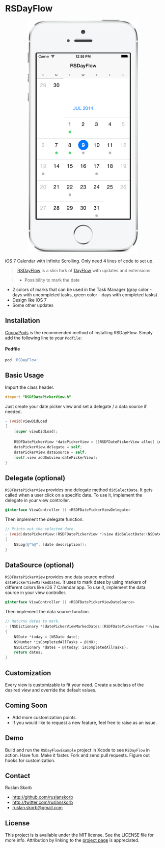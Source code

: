 # RSDayFlow

<p align="center">
	<img src="Screenshot.png" alt="Sample">
</p>

iOS 7 Calendar with Infinite Scrolling. Only need 4 lines of code to set up.

> [RSDayFlow](https://github.com/ruslanskorb/RSDayFlow) is a slim fork of [DayFlow](https://github.com/evadne/DayFlow) with updates and extensions:

> * Possibility to mark the date
* 2 colors of marks that can be used in the Task Manager (gray color - days with uncompleted tasks, green color - days with completed tasks)
* Design like iOS 7
* Some other updates

## Installation

[CocoaPods](http://cocoapods.org) is the recommended method of installing RSDayFlow. Simply add the following line to your `Podfile`:

#### Podfile

```ruby
pod 'RSDayFlow'
```

## Basic Usage

Import the class header.

``` objective-c
#import "RSDFDatePickerView.h"
```

Just create your date picker view and set a delegate / a data source if needed.

``` objective-c
- (void)viewDidLoad
{
	[super viewDidLoad];
	
	RSDFDatePickerView *datePickerView = [[RSDFDatePickerView alloc] initWithFrame:self.view.bounds];
	datePickerView.delegate = self;
    datePickerView.dataSource = self;
    [self.view addSubview:datePickerView];
}
```

## Delegate (optional)

`RSDFDatePickerView` provides one delegate method `didSelectDate`. It gets called when a user click on a specific date. To use it, implement the delegate in your view controller.

```objective-c
@interface ViewController () <RSDFDatePickerViewDelegate>
```

Then implement the delegate function.

```objective-c
// Prints out the selected date.
- (void)datePickerView:(RSDFDatePickerView *)view didSelectDate:(NSDate *)date
{
	NSLog(@"%@", [date description]);
}
```

## DataSource (optional)

`RSDFDatePickerView` provides one data source method `datePickerViewMarkedDates`. It uses to mark dates by using markers of different colors like iOS 7 Calendar app. To use it, implement the data source in your view controller.

```objective-c
@interface ViewController () <RSDFDatePickerViewDataSource>
```

Then implement the data source function.

```objective-c
// Returns dates to mark.
- (NSDictionary *)datePickerViewMarkedDates:(RSDFDatePickerView *)view
{
	NSDate *today = [NSDate date];
    NSNumber *isCompletedAllTasks = @(NO);
    NSDictionary *dates = @{today: isCompletedAllTasks};
    return dates;
}
```

## Customization

Every view is customizable to fit your need.
Create a subclass of the desired view and override the default values.

## Coming Soon

- Add more customization points.
- If you would like to request a new feature, feel free to raise as an issue.

## Demo

Build and run the `RSDayFlowExample` project in Xcode to see `RSDayFlow` in action.
Have fun. Make it faster. Fork and send pull requests. Figure out hooks for customization.


## Contact

Ruslan Skorb

- http://github.com/ruslanskorb
- http://twitter.com/ruslanskorb
- ruslan.skorb@gmail.com

## License

This project is is available under the MIT license. See the LICENSE file for more info. Attribution by linking to the [project page](https://github.com/ruslanskorb/RSDayFlow) is appreciated.
